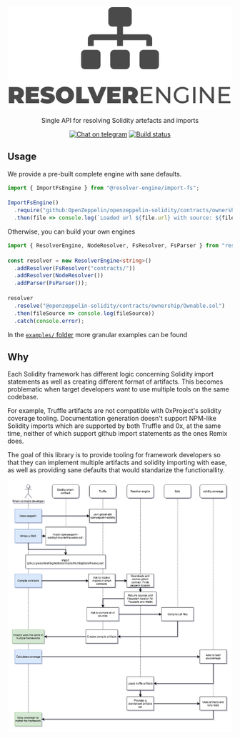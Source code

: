 <p align="center">
  <img src="doc/Logo@2x.png?raw=true">
  <p align="center">Single API for resolving Solidity artefacts and imports</p>

  <p align="center">
    <a href="https://t.me/resolverengine"><img alt="Chat on telegram" src="https://img.shields.io/badge/chat-on%20telegram-blue.svg" /></a>
    <a href="https://circleci.com/gh/Crypto-Punkers/resolver-engine/tree/master"><img alt="Build status" src="https://img.shields.io/circleci/project/github/Crypto-Punkers/resolver-engine/master.svg" /></a>
  </p>
</p>

## Usage

We provide a pre-built complete engine with sane defaults.

```typescript
import { ImportFsEngine } from "@resolver-engine/import-fs";

ImportFsEngine()
  .require("github:OpenZeppelin/openzeppelin-solidity/contracts/ownership/Ownable.sol#v2.1.2")
  .then(file => console.log(`Loaded url ${file.url} with source: ${file.source}`);
```

Otherwise, you can build your own engines

```typescript
import { ResolverEngine, NodeResolver, FsResolver, FsParser } from "resolver-engine";

const resolver = new ResolverEngine<string>()
  .addResolver(FsResolver("contracts/"))
  .addResolver(NodeResolver())
  .addParser(FsParser());

resolver
  .resolve("@openzeppelin-solidity/contracts/ownership/Ownable.sol")
  .then(fileSource => console.log(fileSource))
  .catch(console.error);
```

In the [`examples/` folder](examples/) more granular examples can be found

## Why

Each Solidity framework has different logic concerning Solidity import statements as well as creating different format of artifacts. This becomes problematic when target developers want to use multiple tools on the same codebase.

For example, Truffle artifacts are not compatible with 0xProject's solidity coverage tooling. Documentation generation doesn't support NPM-like Solidity imports which are supported by both Truffle and 0x, at the same time, neither of which support github import statements as the ones Remix does.

The goal of this library is to provide tooling for framework developers so that they can implement multiple artifacts and solidity importing with ease, as well as providing sane defaults that would standarize the functionallity.

<p align="center">
  <img src="doc/SequenceRender.png?raw=true">
</p>
